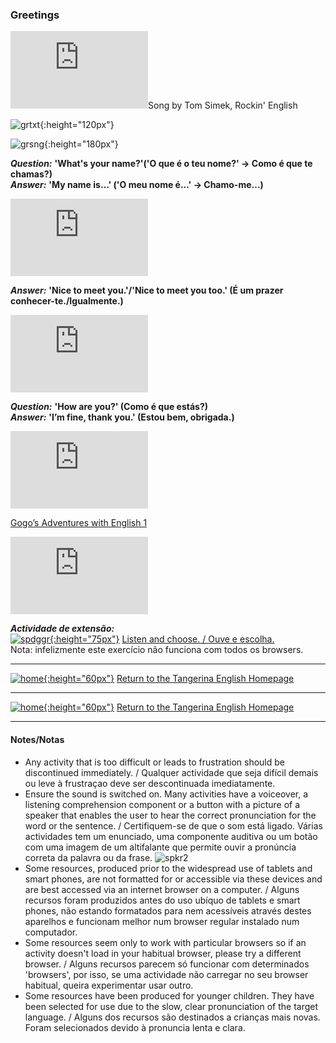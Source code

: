 ### Greetings   

<iframe width="220" height="124" src="https://www.youtube.com/embed/nADEef0Z7Ss" title="YouTube video player" frameborder="0" allow="accelerometer; autoplay; clipboard-write; encrypted-media; gyroscope; picture-in-picture" allowfullscreen></iframe>Song by Tom Simek, Rockin' English  

![grtxt](https://1blockatatime.github.io/English/images2/grtxt2.JPG){:height="120px"}  

![grsng](https://1blockatatime.github.io/English/images2/greetings_song.png){:height="180px"}  

***Question:*** **'What's your name?'('O que é o teu nome?' -> Como é que te chamas?)**  
***Answer:*** **'My name is…' ('O meu nome é...' -> Chamo-me...)**  

<iframe width="220" height="124" src="https://www.youtube.com/embed/Uv1JkBL5728" frameborder="0" allow="accelerometer; autoplay; encrypted-media; gyroscope; picture-in-picture" allowfullscreen></iframe>    

***Answer:*** **'Nice to meet you.'/'Nice to meet you too.' (É um prazer conhecer-te./Igualmente.)**  

<iframe width="220" height="124" src="https://www.youtube.com/embed/rSwypHirUkM" frameborder="0" allow="accelerometer; autoplay; encrypted-media; gyroscope; picture-in-picture" allowfullscreen></iframe>  

***Question:*** **'How are you?' (Como é que estás?)**  
***Answer:*** **'I’m fine, thank you.' (Estou bem, obrigada.)**  

<iframe width="220" height="124" src="https://www.youtube.com/embed/LxhOv3KnfA8" frameborder="0" allow="accelerometer; autoplay; encrypted-media; gyroscope; picture-in-picture" allowfullscreen></iframe>  

[Gogo’s Adventures with English 1](https://www.youtube.com/watch?v=9R5-W3bMX4E)    
<iframe width="220" height="124" src="https://www.youtube.com/embed/9R5-W3bMX4E" frameborder="0" allow="accelerometer; autoplay; encrypted-media; gyroscope; picture-in-picture" allowfullscreen></iframe>    
  
***Actividade de extensão:***   
[![spdggr](https://1blockatatime.github.io/English/images2/spdggr.JPG){:height="75px"}](https://www.freddiesville.com/games/nice-to-meet-you-greetings-expression-sentence-monkey-game/) [Listen and choose. / Ouve e escolha.](https://www.freddiesville.com/games/nice-to-meet-you-greetings-expression-sentence-monkey-game/)  
Nota: infelizmente este exercício não funciona com todos os browsers.  

***
[![home](https://1blockatatime.github.io/English/images/home.png){:height="60px"}](https://tangerina-pt.github.io/English) [Return to the Tangerina English Homepage](https://tangerina-pt.github.io/English)

***
[![home](https://1blockatatime.github.io/English/images/home.png){:height="60px"}](https://tangerina-pt.github.io/English) [Return to the Tangerina English Homepage](https://tangerina-pt.github.io/English)  

***

#### Notes/Notas
* Any activity that is too difficult or leads to frustration should be discontinued immediately. / Qualquer actividade que seja difícil demais ou leve à frustraçao deve ser descontinuada imediatamente.
* Ensure the sound is switched on. Many activities have a voiceover, a listening comprehension component or a button with a picture of a speaker that enables the user to hear the correct pronunciation for the word or the sentence. / Certifiquem-se de que o som está ligado. Várias actividades tem um enunciado, uma componente auditiva ou um botão com uma imagem de um altifalante que permite ouvir a pronúncia correta da palavra ou da frase. ![spkr2](/images/spkr2.PNG)
* Some resources, produced prior to the widespread use of tablets and smart phones, are not formatted for or accessible via these devices and are best accessed via an internet browser on a computer. / Alguns recursos foram produzidos antes do uso ubíquo de tablets e smart phones, não estando formatados para nem acessíveis através destes aparelhos e funcionam melhor num browser regular instalado num computador.
* Some resources seem only to work with particular browsers so if an activity doesn't load in your habitual browser, please try a different browser. / Alguns recursos parecem só funcionar com determinados 'browsers', por isso, se uma actividade não carregar no seu browser habitual, queira experimentar usar outro.
* Some resources have been produced for younger children. They have been selected for use due to the slow, clear pronunciation of the target language.  / Alguns dos recursos são destinados a crianças mais novas. Foram selecionados devido à pronuncia lenta e clara.
